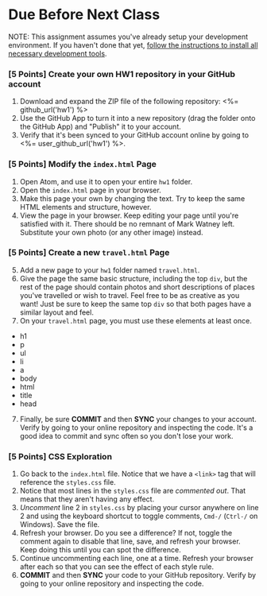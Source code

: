 # Due Before Next Class

NOTE: This assignment assumes you've already setup your development environment.  If you haven't done that yet, [follow the instructions to install all necessary development tools](/kiei924-chicago/workbook/setup).


### [5 Points] Create your own HW1 repository in your GitHub account

1. Download and expand the ZIP file of the following repository: <%= github_url('hw1') %>
2. Use the GitHub App to turn it into a new repository (drag the folder onto the GitHub App) and "Publish" it to your account.
3. Verify that it's been synced to your GitHub account online by going to <%= user_github_url('hw1') %>.

### [5 Points] Modify the `index.html` Page
1. Open Atom, and use it to open your entire `hw1` folder.
2. Open the `index.html` page in your browser.
1. Make this page your own by changing the text.  Try to keep the same HTML elements and structure, however. 
3. View the page in your browser.  Keep editing your page until you're satisfied with it.  There should be no remnant of Mark Watney left.  Substitute your own photo (or any other image) instead.

### [5 Points] Create a new `travel.html` Page

5. Add a new page to your `hw1` folder named `travel.html`.
6. Give the page the same basic structure, including the top `div`, but the rest of the page should contain photos and short descriptions of places you've travelled or wish to travel.  Feel free to be as creative as you want!  Just be sure to keep the same top `div` so that both pages have a similar layout and feel.
7. On your `travel.html` page, you must use these elements at least once.

* h1
* p
* ul
* li
* a
* body
* html
* title
* head

7. Finally, be sure **COMMIT** and then **SYNC** your changes to your account.  Verify by going to your online repository and inspecting the code.  It's a good idea to commit and sync often so you don't lose your work.

### [5 Points] CSS Exploration

1. Go back to the `index.html` file.  Notice that we have a `<link>` tag that will reference the `styles.css` file.  
2. Notice that most lines in the `styles.css` file are _commented out_.  That means that they aren't having any effect.
3. _Uncomment_ line 2 in `styles.css` by placing your cursor anywhere on line 2 and using the keyboard shortcut to toggle comments, `Cmd-/` (`Ctrl-/` on Windows).  Save the file.
4. Refresh your browser. Do you see a difference?  If not, toggle the comment again to disable that line, save, and refresh your browser.  Keep doing this until you can spot the difference.
5. Continue uncommenting each line, one at a time.  Refresh your browser after each so that you can see the effect of each style rule.
6. **COMMIT** and then **SYNC** your code to your GitHub repository.  Verify by going to your online repository and inspecting the code.  




